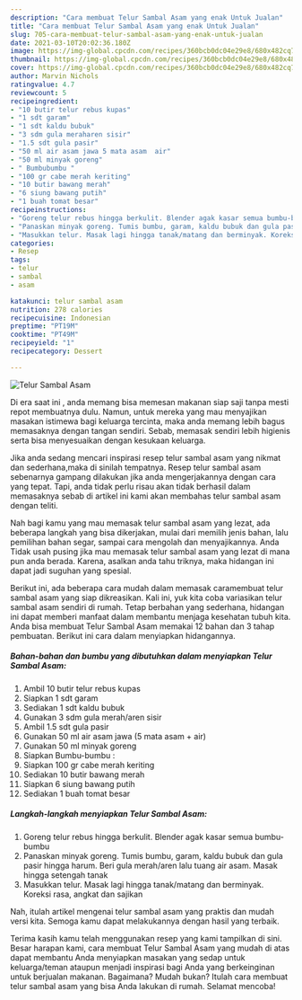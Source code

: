```yaml
---
description: "Cara membuat Telur Sambal Asam yang enak Untuk Jualan"
title: "Cara membuat Telur Sambal Asam yang enak Untuk Jualan"
slug: 705-cara-membuat-telur-sambal-asam-yang-enak-untuk-jualan
date: 2021-03-10T20:02:36.180Z
image: https://img-global.cpcdn.com/recipes/360bcb0dc04e29e8/680x482cq70/telur-sambal-asam-foto-resep-utama.jpg
thumbnail: https://img-global.cpcdn.com/recipes/360bcb0dc04e29e8/680x482cq70/telur-sambal-asam-foto-resep-utama.jpg
cover: https://img-global.cpcdn.com/recipes/360bcb0dc04e29e8/680x482cq70/telur-sambal-asam-foto-resep-utama.jpg
author: Marvin Nichols
ratingvalue: 4.7
reviewcount: 5
recipeingredient:
- "10 butir telur rebus kupas"
- "1 sdt garam"
- "1 sdt kaldu bubuk"
- "3 sdm gula meraharen sisir"
- "1.5 sdt gula pasir"
- "50 ml air asam jawa 5 mata asam  air"
- "50 ml minyak goreng"
- " Bumbubumbu "
- "100 gr cabe merah keriting"
- "10 butir bawang merah"
- "6 siung bawang putih"
- "1 buah tomat besar"
recipeinstructions:
- "Goreng telur rebus hingga berkulit. Blender agak kasar semua bumbu-bumbu"
- "Panaskan minyak goreng. Tumis bumbu, garam, kaldu bubuk dan gula pasir hingga harum. Beri gula merah/aren lalu tuang air asam. Masak hingga setengah tanak"
- "Masukkan telur. Masak lagi hingga tanak/matang dan berminyak. Koreksi rasa, angkat dan sajikan"
categories:
- Resep
tags:
- telur
- sambal
- asam

katakunci: telur sambal asam 
nutrition: 278 calories
recipecuisine: Indonesian
preptime: "PT19M"
cooktime: "PT49M"
recipeyield: "1"
recipecategory: Dessert

---
```



![Telur Sambal Asam](https://img-global.cpcdn.com/recipes/360bcb0dc04e29e8/680x482cq70/telur-sambal-asam-foto-resep-utama.jpg)

Di era  saat ini , anda memang bisa memesan makanan siap saji tanpa mesti repot membuatnya dulu. Namun, untuk mereka yang mau menyajikan masakan istimewa bagi keluarga tercinta, maka anda memang lebih bagus memasaknya dengan tangan sendiri. Sebab, memasak sendiri lebih higienis serta bisa menyesuaikan dengan kesukaan keluarga.

Jika anda sedang mencari inspirasi resep telur sambal asam yang nikmat dan sederhana,maka di sinilah tempatnya. Resep telur sambal asam  sebenarnya gampang dilakukan jika anda mengerjakannya dengan cara yang tepat. Tapi, anda tidak perlu risau akan tidak berhasil dalam memasaknya 
sebab di artikel ini kami akan membahas telur sambal asam dengan teliti.  



Nah bagi kamu yang mau memasak telur sambal asam yang lezat, ada beberapa langkah yang bisa dikerjakan, mulai dari memilih jenis bahan, lalu pemilihan bahan segar, sampai cara mengolah dan menyajikannya. Anda Tidak usah pusing jika mau memasak telur sambal asam yang lezat di mana pun anda berada. Karena, asalkan anda  tahu triknya, maka hidangan ini dapat jadi suguhan yang spesial.

Berikut ini, ada beberapa cara mudah dalam memasak caramembuat telur sambal asam yang siap dikreasikan. Kali ini, yuk kita coba variasikan telur sambal asam sendiri di rumah. Tetap berbahan yang sederhana, hidangan ini dapat memberi manfaat dalam membantu menjaga kesehatan tubuh kita. Anda bisa membuat Telur Sambal Asam memakai 12 bahan dan 3 tahap pembuatan. Berikut ini cara dalam menyiapkan hidangannya.

<!--inarticleads1-->

##### Bahan-bahan dan bumbu yang dibutuhkan dalam menyiapkan Telur Sambal Asam:

1. Ambil 10 butir telur rebus kupas
1. Siapkan 1 sdt garam
1. Sediakan 1 sdt kaldu bubuk
1. Gunakan 3 sdm gula merah/aren sisir
1. Ambil 1.5 sdt gula pasir
1. Gunakan 50 ml air asam jawa (5 mata asam + air)
1. Gunakan 50 ml minyak goreng
1. Siapkan  Bumbu-bumbu :
1. Siapkan 100 gr cabe merah keriting
1. Sediakan 10 butir bawang merah
1. Siapkan 6 siung bawang putih
1. Sediakan 1 buah tomat besar




<!--inarticleads2-->

##### Langkah-langkah menyiapkan Telur Sambal Asam:

1. Goreng telur rebus hingga berkulit. Blender agak kasar semua bumbu-bumbu
1. Panaskan minyak goreng. Tumis bumbu, garam, kaldu bubuk dan gula pasir hingga harum. Beri gula merah/aren lalu tuang air asam. Masak hingga setengah tanak
1. Masukkan telur. Masak lagi hingga tanak/matang dan berminyak. Koreksi rasa, angkat dan sajikan




Nah, itulah artikel mengenai  telur sambal asam  yang praktis dan mudah versi kita. Semoga kamu dapat melakukannya dengan hasil yang terbaik. 

Terima kasih kamu telah menggunakan resep yang kami tampilkan di sini. Besar harapan kami, cara membuat  Telur Sambal Asam yang mudah di atas dapat membantu Anda menyiapkan masakan yang sedap untuk keluarga/teman ataupun menjadi inspirasi bagi Anda yang berkeinginan untuk berjualan makanan. Bagaimana? Mudah bukan? Itulah cara membuat telur sambal asam yang bisa Anda lakukan di rumah. Selamat mencoba!

